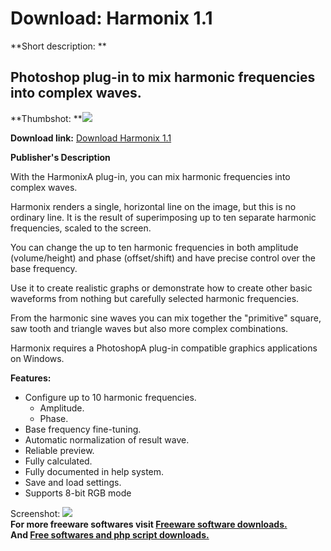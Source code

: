# Download: Harmonix 1.1

**Short description: **

## Photoshop plug-in to mix harmonic frequencies into complex waves.

  
**Thumbshot: **![](http://www.freewarefiles.com/screenshot/vharmonixplugin_md.gif)   
  
**Download link:** [Download Harmonix 1.1](http://freesoftwares.boysofts.com/Harmonix_program_23122.html)  
  

**Publisher's Description**  
  

With the HarmonixA plug-in, you can mix harmonic frequencies into complex
waves.

Harmonix renders a single, horizontal line on the image, but this is no
ordinary line. It is the result of superimposing up to ten separate harmonic
frequencies, scaled to the screen.

You can change the up to ten harmonic frequencies in both amplitude
(volume/height) and phase (offset/shift) and have precise control over the
base frequency.

Use it to create realistic graphs or demonstrate how to create other basic
waveforms from nothing but carefully selected harmonic frequencies.

From the harmonic sine waves you can mix together the "primitive" square, saw
tooth and triangle waves but also more complex combinations.

Harmonix requires a PhotoshopA plug-in compatible graphics applications on
Windows.

**Features:**

  * Configure up to 10 harmonic frequencies. 
    * Amplitude. 
    * Phase. 
  * Base frequency fine-tuning. 
  * Automatic normalization of result wave. 
  * Reliable preview. 
  * Fully calculated. 
  * Fully documented in help system. 
  * Save and load settings. 
  * Supports 8-bit RGB mode 

  
  
Screenshot: ![](http://www.freewarefiles.com/screenshot/vharmonixplugin.gif)  
**For more freeware softwares visit [Freeware software downloads.](http://freesoftwares.boysofts.com/)**   
**And [Free softwares and php script downloads.](http://www.boysofts.com/)**

